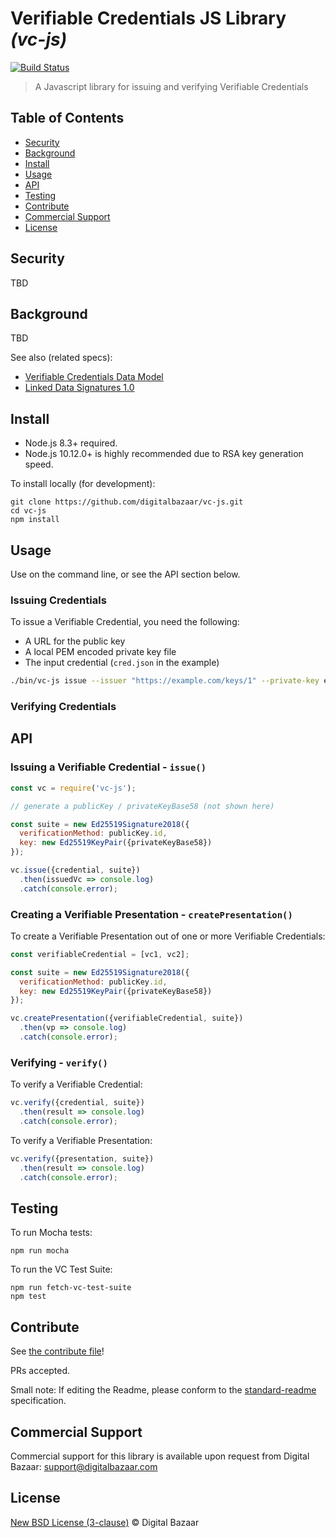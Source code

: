 # Verifiable Credentials JS Library _(vc-js)_

[![Build Status](https://travis-ci.org/digitalbazaar/vc-js.png?branch=master)](https://travis-ci.org/digitalbazaar/vc-js)

> A Javascript library for issuing and verifying Verifiable Credentials

## Table of Contents

- [Security](#security)
- [Background](#background)
- [Install](#install)
- [Usage](#usage)
- [API](#api)
- [Testing](#testing)
- [Contribute](#contribute)
- [Commercial Support](#commercial-support)
- [License](#license)

## Security

TBD

## Background

TBD

See also (related specs):

* [Verifiable Credentials Data Model](https://w3c.github.io/vc-data-model/)
* [Linked Data Signatures 1.0](https://w3c-dvcg.github.io/ld-signatures/)

## Install

- Node.js 8.3+ required.
- Node.js 10.12.0+ is highly recommended due to RSA key generation speed.

To install locally (for development):

```
git clone https://github.com/digitalbazaar/vc-js.git
cd vc-js
npm install
```

## Usage

Use on the command line, or see the API section below.

### Issuing Credentials

To issue a Verifiable Credential, you need the following:

* A URL for the public key
* A local PEM encoded private key file
* The input credential (`cred.json` in the example)

```bash
./bin/vc-js issue --issuer "https://example.com/keys/1" --private-key example.pem < cred.json
```

### Verifying Credentials

## API

### Issuing a Verifiable Credential - `issue()`

```js
const vc = require('vc-js');

// generate a publicKey / privateKeyBase58 (not shown here)

const suite = new Ed25519Signature2018({
  verificationMethod: publicKey.id,
  key: new Ed25519KeyPair({privateKeyBase58})
});

vc.issue({credential, suite})
  .then(issuedVc => console.log)
  .catch(console.error);
```

### Creating a Verifiable Presentation - `createPresentation()`

To create a Verifiable Presentation out of one or more Verifiable Credentials:

```js
const verifiableCredential = [vc1, vc2];

const suite = new Ed25519Signature2018({
  verificationMethod: publicKey.id,
  key: new Ed25519KeyPair({privateKeyBase58})
});

vc.createPresentation({verifiableCredential, suite})
  .then(vp => console.log)
  .catch(console.error);
```

### Verifying - `verify()`

To verify a Verifiable Credential:

```js
vc.verify({credential, suite})
  .then(result => console.log)
  .catch(console.error);
```

To verify a Verifiable Presentation:

```js
vc.verify({presentation, suite})
  .then(result => console.log)
  .catch(console.error);
```

## Testing

To run Mocha tests:

```
npm run mocha
```

To run the VC Test Suite:

```
npm run fetch-vc-test-suite
npm test
```

## Contribute

See [the contribute file](https://github.com/digitalbazaar/bedrock/blob/master/CONTRIBUTING.md)!

PRs accepted.

Small note: If editing the Readme, please conform to the
[standard-readme](https://github.com/RichardLitt/standard-readme) specification.

## Commercial Support

Commercial support for this library is available upon request from
Digital Bazaar: support@digitalbazaar.com

## License

[New BSD License (3-clause)](LICENSE) © Digital Bazaar
